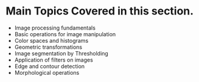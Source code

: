 # Main Topics Covered in this section.
- Image processing fundamentals
- Basic operations for image manipulation
- Color spaces and histograms
- Geometric transformations 
- Image segmentation by Thresholding
- Application of filters on images
- Edge and contour detection
- Morphological operations
